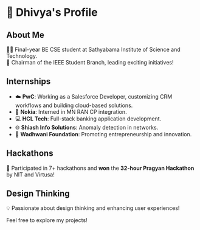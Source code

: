 # 🌟 Dhivya's Profile

## About Me
👩‍🎓 Final-year BE CSE student at Sathyabama Institute of Science and Technology.  
🚀 Chairman of the IEEE Student Branch, leading exciting initiatives!

## Internships
- ☁️ **PwC**: Working as a Salesforce Developer, customizing CRM workflows and building cloud-based solutions.
- 📶 **Nokia**: Interned in MN RAN CP integration.
- 💻 **HCL Tech**: Full-stack banking application development.  
- 🌐 **Shiash Info Solutions**: Anomaly detection in networks.  
- 🚀 **Wadhwani Foundation**: Promoting entrepreneurship and innovation.  


## Hackathons
🎉 Participated in 7+ hackathons and **won** the **32-hour Pragyan Hackathon** by NIT and Virtusa!

## Design Thinking
💡 Passionate about design thinking and enhancing user experiences!

Feel free to explore my projects! 
